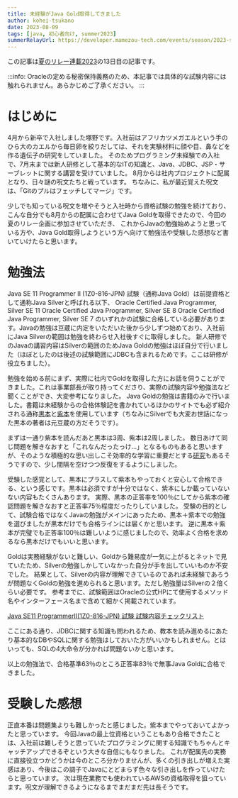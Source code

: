 ```yaml
---
title: 未経験がJava Gold取得してきました
author: kohei-tsukano
date: 2023-08-09
tags: [java, 初心者向け, summer2023]
summerRelayUrl: https://developer.mamezou-tech.com/events/season/2023-summer/
---
```

この記事は[夏のリレー連載2023](/events/season/2023-summer/)の13日目の記事です。

:::info:
Oracleの定める秘密保持義務のため、本記事では具体的な試験内容には触れられません。あらかじめご了承ください。
:::

# はじめに

4月から新卒で入社しました塚野です。入社前はアフリカツメガエルという手のひら大のカエルから毎日卵を絞りだしては、それを実験材料に顔や目、鼻などを作る遺伝子の研究をしていました。
そのためプログラミング未経験での入社で、7月末までは新人研修として基本的なITの知識と、Java、JDBC、JSP・サーブレットに関する講習を受けていました。
8月からは社内プロジェクトに配属となり、日々謎の呪文たちと戦っています。
ちなみに、私が最近覚えた呪文は、「Gitのプルはフェッチしてマージ」です。


少しでも知っている呪文を増やそうと入社時から資格試験の勉強を続けており、
こんな自分でも8月からの配属に合わせてJava Goldを取得できたので、今回の夏のリレー企画に参加させていただき、
これからJavaの勉強始めようと思っている方や、Java Gold取得しようという方へ向けて勉強法や受験した感想など書いていけたらと思います。

# 勉強法

Java SE 11 Programmer II (1Z0-816-JPN) 試験（通称Java Gold）は前提資格として通称Java Silverと呼ばれる以下、
Oracle Certified Java Programmer, Silver SE 11
Oracle Certified Java Programmer, Silver SE 8
Oracle Certified Java Programmer, Silver SE 7
のいずれかの試験に合格している必要があります。Javaの勉強は豆蔵に内定をいただいた後から少しずつ始めており、入社前にJava Silverの範囲は勉強を終わらせ入社後すぐに取得しました。
新人研修でのJavaの講習内容はSilverの範囲のためJava Goldの勉強はほぼ自分で行いました（ほぼとしたのは後述の試験範囲にJDBCも含まれるためです。ここは研修が役立ちました）。


勉強を始める前にまず、実際に社内でGoldを取得した方にお話を伺うことができました。これは事業部長が取り持ってくださり、実際の試験内容や勉強法など聞くことができ、大変参考になりました。
Java Goldの勉強は書籍のみで行いました。書籍は未経験からの合格体験記を書かれているほかのサイトでも必ず紹介される通称[黒本](https://book.impress.co.jp/books/1121101020)と[紫本](https://www.shoeisha.co.jp/book/detail/9784798162027)を使用しています（ちなみにSilverでも大変お世話になった黒本の著者は元豆蔵の方だそうです）。


まずは一通り紫本を読んだあと黒本は3周、紫本は2周しました。
数日あけて同じ問題を解きなおすと「これなんだったっけ…」となるものもあると思いますが、そのような積極的な思い出しこそ効率的な学習に重要だとする[研究](https://nazology.net/archives/116884)もあるそうですので、少し間隔を空けつつ反復をするようにしました。

受験した感覚として、黒本にプラスして紫本もやっておくと安心して合格できる、という感じです。黒本は必須ですが十分ではなく、紫本にしか載っていないない内容もたくさんあります。
実際、黒本の正答率を100％にしてから紫本の確認問題を解きなおすと正答率75％程度だったりしていました。
受験の目的として、試験合格ではなくJavaの勉強がメインにあったため、黒本＋紫本での勉強を選びましたが黒本だけでも合格ラインには届くかと思います。
逆に黒本＋紫本が完璧でも正答率100％は難しいように感じましたので、効率よく合格を求めるなら黒本だけでもいいと思います。

Goldは実務経験がないと難しい、Goldから難易度が一気に上がるとネットで見ていたため、Silverの勉強しかしていなかった自分が手を出していいものか不安でした。
結果として、Silverの内容が理解できているのであれば未経験であろうが問題なくGoldの勉強を進められると思います。ただし勉強量はSilverの２倍くらい必要です。
参考までに、試験範囲はOracleの公式HPにて使用するメソッド名やインターフェース名まで含めて細かく掲載されています。

[Java SE11 ProgrammerII(1Z0-816-JPN) 試験 試験内容チェックリスト](https://www.oracle.com/jp/education/certification/1z0-816-jpn-31705-ja.html)

ここにある通り、JDBCに関する知識も問われるため、教本を読み進めるにあたり基本的なDBやSQLに関する勉強はしておいた方がいいかもしれません。とはいっても、SQLの4大命令が分かれば問題ないかと思います。

以上の勉強法で、合格基準63％のところ正答率83％で無事Java Goldに合格できました。

# 受験した感想

正直本番は問題集よりも難しかったと感じました。紫本までやっておいてよかったと思っています。
今回Javaの最上位資格ということもあり合格できたことは、入社前は難しそうと思っていたプログラミングに関する知識でもちゃんとキャッチアップできるぞという大きな自信にもなりました。
これが配属先の実務に直接役立つかどうかは今のところ分かりませんが、多くの引き出しが増えた実感はあり、今後はこの調子でJavaにとどまらず色々な引き出しを作っていけたらと思っています。
次は現在業務でも使われているAWSの資格取得を狙っています。呪文が理解できるようになるまでまだまだ先は長そうです。







